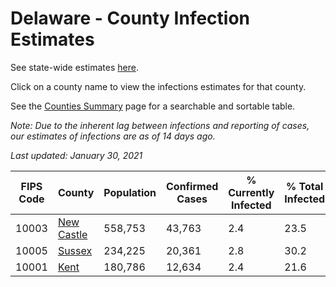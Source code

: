 # Delaware - County Infection Estimates

See state-wide estimates [here](/infections/us-de).

Click on a county name to view the infections estimates for that county.

See the [Counties Summary](/infections/summary-counties) page for a searchable and sortable table.

*Note: Due to the inherent lag between infections and reporting of cases, our estimates of infections are as of 14 days ago.*

*Last updated: January 30, 2021*

|   FIPS Code |                   County |   Population |   Confirmed Cases |   % Currently Infected |   % Total Infected |
|-------------|--------------------------|--------------|-------------------|------------------------|--------------------|
|       10003 | [New Castle](new-castle) |      558,753 |            43,763 |                    2.4 |               23.5 |
|       10005 |         [Sussex](sussex) |      234,225 |            20,361 |                    2.8 |               30.2 |
|       10001 |             [Kent](kent) |      180,786 |            12,634 |                    2.4 |               21.6 |